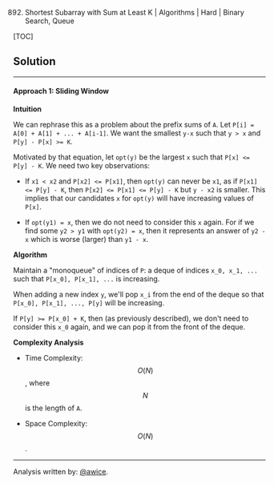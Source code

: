892. Shortest Subarray with Sum at Least K | Algorithms | Hard | Binary Search, Queue

[TOC]

## Solution
---
#### Approach 1: Sliding Window

**Intuition**

We can rephrase this as a problem about the prefix sums of `A`.  Let `P[i] = A[0] + A[1] + ... + A[i-1]`.  We want the smallest `y-x` such that `y > x` and `P[y] - P[x] >= K`.

Motivated by that equation, let `opt(y)` be the largest `x` such that `P[x] <= P[y] - K`.  We need two key observations:

* If `x1 < x2` and `P[x2] <= P[x1]`, then `opt(y)` can never be `x1`, as if `P[x1] <= P[y] - K`, then `P[x2] <= P[x1] <= P[y] - K` but `y - x2` is smaller.  This implies that our candidates `x` for `opt(y)` will have increasing values of `P[x]`.

* If `opt(y1) = x`, then we do not need to consider this `x` again.  For if we find some `y2 > y1` with `opt(y2) = x`, then it represents an answer of `y2 - x` which is worse (larger) than `y1 - x`.

**Algorithm**

Maintain a "monoqueue" of indices of `P`: a deque of indices `x_0, x_1, ...` such that `P[x_0], P[x_1], ...` is increasing.

When adding a new index `y`, we'll pop `x_i` from the end of the deque so that `P[x_0], P[x_1], ..., P[y]` will be increasing.

If `P[y] >= P[x_0] + K`, then (as previously described), we don't need to consider this `x_0` again, and we can pop it from the front of the deque.



**Complexity Analysis**

* Time Complexity:  $$O(N)$$, where $$N$$ is the length of `A`.

* Space Complexity:  $$O(N)$$.




---


Analysis written by: [@awice](https://leetcode.com/awice).
